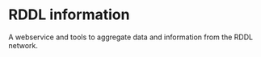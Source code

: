 # RDDL information

A webservice and tools to aggregate data and information from the RDDL network.
